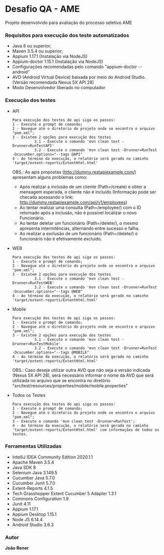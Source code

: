 # Desafio QA - AME

Projeto desenvolvido para avaliação do processo seletivo AME

### Requisitos para execução dos teste automatizados

- Java 8 ou superior;
- Maven 3.5.4 ou superior;
- Appium 1.17.1 (Instalação via NodeJS)
- Appium-doctor 1.15.1 (Instalação via NodeJS)
- Configurações recomendadas pelo comando "appium-doctor --android"
- AVD (Android Virtual Device) baixada por meio do Android Studio. (Versão recomendada Nexus 5X API 28)
- Modo Desenvolvedor liberado no computador

### Execução dos testes

- API
  ```
  Para execução dos testes de api siga os passos:
  1 - Execute o prompt de comando;
  2 - Navegue até o diretório do projeto onde se encontra o arquivo "pom.xml";
  3 - Existem 2 opções para execução dos testes
            3.1 - Execute o comando 'mvn clean test -Drunner=RunTestAPI'
            3.2 - Execute o comando 'mvn clean test -Drunner=RunTest -Dcucumber.options="--tags @API"
  4 - Ao término da execução, o relatório será gerado no caminho 'target/extent-reports/ExtentHtml.html'
  ```
  OBS.: As apis propostas (http://dummy.restapiexample.com/) apresentam alguns problemas como:
    
    - Após realizar a inclusão de um cliente (Path=/create) e obter a mensagem esperada, o cliente não é incluído (Informação pode ser checada acessando o link: http://dummy.restapiexample.com/api/v1/employees)
    - Ao tentar realizar uma consulta (Path=/employee/) com o ID retornado após a inclusão, não é possível localizar o novo Funcionário.
    - Ao tentar deletar um funcionário (Path=/delete/), o mesmo apresenta intermitências, alternando entre sucesso e falha.
    - Ao realizar a exclusão de um funcionário (Path=/delete/) o funcionário não é efetivamente excluído.
    
- WEB
  ```
  Para execução dos testes de api siga os passos:
  1 - Execute o prompt de comando;
  2 - Navegue até o diretório do projeto onde se encontra o arquivo "pom.xml";
  3 - Existem 2 opções para execução dos testes
            3.1 - Execute o comando 'mvn clean test -Drunner=RunTestWEB'
            3.2 - Execute o comando 'mvn clean test -Drunner=RunTest -Dcucumber.options="--tags @WEB"
  4 - Ao término da execução, o relatório será gerado no caminho 'target/extent-reports/ExtentHtml.html'
  ```
  
- Mobile
  ```
  Para execução dos testes de api siga os passos:
  1 - Execute o prompt de comando;
  2 - Navegue até o diretório do projeto onde se encontra o arquivo "pom.xml";
  3 - Existem 2 opções para execução dos testes
            3.1 - Execute o comando 'mvn clean test -Drunner=RunTestMobile'
            3.2 - Execute o comando 'mvn clean test -Drunner=RunTest -Dcucumber.options="--tags @MOBILE"
  4 - Ao término da execução, o relatório será gerado no caminho 'target/extent-reports/ExtentHtml.html'
  ```  
  
  OBS.: Caso deseje utilizar outra AVD que não seja a versão indicada (Nexus 5X API 28), será necessário informar o nome da AVD que será utilizada no arquivo que se encontra no diretório "src/test/resources/properties/mobile/mobile.properties"
  
- Todos os Testes
  ```
  Para execução dos testes de api siga os passos:
  1 - Execute o prompt de comando;
  2 - Navegue até o diretório do projeto onde se encontra o arquivo "pom.xml";
  3 - Execute o comando 'mvn clean test -Drunner=RunTest';
  4 - Ao término da execução, o relatório será gerado no caminho 'target/extent-reports/ExtentHtml.html' com informações de todos os testes.
  ```  
  
### Ferramentas Utilizadas

- IntelliJ IDEA Community Edition 2020.1.1
- Apache Maven 3.5.4
- Java SDK 8
- Selenium Java 3.149.5
- Cucumber Java 5.7.0
- Cucumber Junit 5.7.0
- Extent-Reports 4.1.5
- Tech Grasshopper Extent Cucumber 5 Adapter 1.3.1
- Commons Configuration 1.9
- Junit 4.11
- Appium 1.17.1
- Appium Desktop 1.15.1
- Node JS 6.14.4
- Android Studio 3.6.3
 
### Autor

  **João Rener**